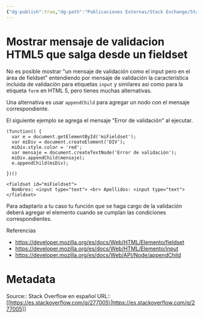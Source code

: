 ```yaml
---
{"dg-publish":true,"dg-path":"Publicaciones Externas/Stack Exchange/Stack Overflow en español/es.stackoverflow.com-277005.md","permalink":"/publicaciones-externas/stack-exchange/stack-overflow-en-espanol/es-stackoverflow-com-277005/","title":"Mostrar mensaje de validacion HTML5 que salga desde un fieldset","hide":true,"noteIcon":"default","created":"2024-04-03T12:49:10.506-06:00","updated":"2024-04-05T16:43:55.478-06:00"}
---
```


# Mostrar mensaje de validacion HTML5 que salga desde un fieldset

No es posible mostrar "un mensaje de validación como el input pero en el área de fieldset" entendiendo por mensaje de validación la característica incluida de validación para etiquetas `input` y similares así como para la etiqueta `form` en HTML 5, pero tienes muchas alternativas.

Una alternativa es usar `appendChild` para agregar un nodo con el mensaje correspondiente.

El siguiente ejemplo se agrega el mensaje "Error de validación" al ejecutar. 

<!-- begin snippet: js hide: false console: true babel: false -->

<!-- language: lang-js -->

    (function() {
      var e = document.getElementById('miFieldset');
      var miDiv = document.createElement('DIV');
      miDiv.style.color = 'red';
      var mensaje = document.createTextNode('Error de validación');
      miDiv.appendChild(mensaje);
      e.appendChild(miDiv);

    })()

<!-- language: lang-html -->

    <fieldset id="miFieldset">
      Nombres: <input type="text"> <br> Apellidos: <input type="text">
    </fieldset>

<!-- end snippet -->

Para adaptarlo a tu caso tu función que se haga cargo de la validación deberá agregar el elemento cuando se cumplan las condiciones correspondientes.

Referencias

- https://developer.mozilla.org/es/docs/Web/HTML/Elemento/fieldset
- https://developer.mozilla.org/es/docs/Web/HTML/Elemento/input
- https://developer.mozilla.org/es/docs/Web/API/Node/appendChild

# Metadata
Source:: Stack Overflow en español
URL:: [[https://es.stackoverflow.com/q/277005\|https://es.stackoverflow.com/q/277005]]

